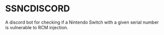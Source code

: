 # SSNCDISCORD
 A discord bot for checking if a Nintendo Switch with a given serial number is vulnerable to RCM injection.
